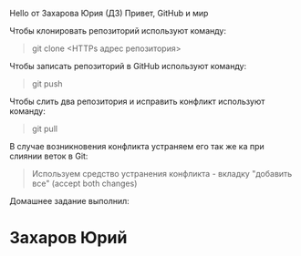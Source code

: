 Hello от Захарова Юрия (ДЗ)
Привет, GitHub и мир

Чтобы клонировать репозиторий используют команду:
> git clone <HTTPs адрес репозитория>

Чтобы записать репозиторий в GitHub используют команду:
> git push

Чтобы слить два репозитория и исправить конфликт используют команду:
> git pull

В случае возникновения конфликта устраняем его так же ка при слиянии веток в Git:
> Используем средство устранения конфликта - вкладку "добавить все" (accept both changes)

Домашнее задание выполнил:
# Захаров Юрий